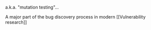 a.k.a. "mutation testing"...

A major part of the bug discovery process in modern [[Vulnerability research]]